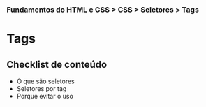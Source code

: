 ### Fundamentos do HTML e CSS > CSS > Seletores > Tags

# Tags

## Checklist de conteúdo
- O que são seletores
- Seletores por tag
- Porque evitar o uso
